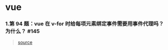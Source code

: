# vue

### 1.第 94 题：vue 在 v-for 时给每项元素绑定事件需要用事件代理吗？为什么？ #145

> [source](https://github.com/Advanced-Frontend/Daily-Interview-Question/issues/145)
